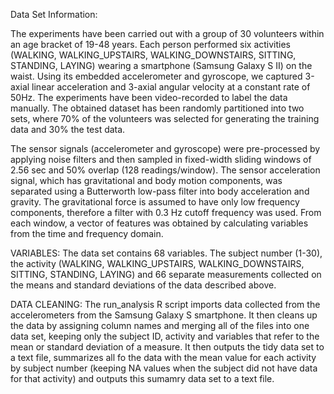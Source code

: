 
Data Set Information:

The experiments have been carried out with a group of 30 volunteers within an age bracket of 19-48 years. Each person performed six activities (WALKING, WALKING_UPSTAIRS, WALKING_DOWNSTAIRS, SITTING, STANDING, LAYING) wearing a smartphone (Samsung Galaxy S II) on the waist. Using its embedded accelerometer and gyroscope, we captured 3-axial linear acceleration and 3-axial angular velocity at a constant rate of 50Hz. The experiments have been video-recorded to label the data manually. The obtained dataset has been randomly partitioned into two sets, where 70% of the volunteers was selected for generating the training data and 30% the test data. 

The sensor signals (accelerometer and gyroscope) were pre-processed by applying noise filters and then sampled in fixed-width sliding windows of 2.56 sec and 50% overlap (128 readings/window). The sensor acceleration signal, which has gravitational and body motion components, was separated using a Butterworth low-pass filter into body acceleration and gravity. The gravitational force is assumed to have only low frequency components, therefore a filter with 0.3 Hz cutoff frequency was used. From each window, a vector of features was obtained by calculating variables from the time and frequency domain. 

VARIABLES:
The data set contains 68 variables.  The subject number (1-30), the activity (WALKING, WALKING_UPSTAIRS, WALKING_DOWNSTAIRS, SITTING, STANDING, LAYING) and 66 separate measurements collected on the means and standard deviations of the data described above.

DATA CLEANING:
The run_analysis R script imports data collected from the accelerometers from the Samsung Galaxy S smartphone.  It then cleans up the data by assigning column names and merging all of the files into one data set, keeping only the subject ID, activity and variables that refer to the mean or standard deviation of a measure.  It then outputs the tidy data set to a text file, summarizes all fo the data with the mean value for each activity by subject number (keeping NA values when the subject did not have data for that activity) and outputs this sumamry data set to a text file.